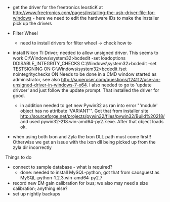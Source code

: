 - get the driver for the freetronics leosticK at  http://www.freetronics.com/pages/installing-the-usb-driver-file-for-windows
		- here we need to edit the hardware IDs to make the installer pick up the drivers 
- Filter Wheel
	- need to install drivers for filter wheel -> check how to
- install Nikon Ti Driver; needed to allow unsigned driver. This seems to work
		C:\Windows\system32>bcdedit -set loadoptions DDISABLE_INTEGRITY_CHECKS
		C:\Windows\system32>bcdedit -set TESTSIGNING ON
		C:\Windows\system32>bcdedit /set nointegritychecks ON
	Needs to be done in a CMD window started as administrator, see also http://superuser.com/questions/124112/use-an-unsigned-driver-in-windows-7-x64. I also needed to go to 'update drivcer' and just follow the update prompt. That installed the driver for good.
	-	in addition needed to get new Pywin32 as ran into error "'module' object has no attribute 'VARIANT'". Got that from installer site http://sourceforge.net/projects/pywin32/files/pywin32/Build%20218/ and used pywin32-218.win-amd64-py2.7.exe. After that object loads ok.

- when using both Ixon and Zyla the Ixon DLL path must come first!! Otherwise we get an issue with the ixon dll being picked up from the zyla dir incorrectly
	
Things to do
- connect to sample database - what is required?
	- done: needed to install MySQL-python, got that from caosguest as MySQL-python-1.2.3.win-amd64-py2.7
- record new EM gain calibration for ixus; we also may need a size calibration; anything else?
- set up nightly backups
